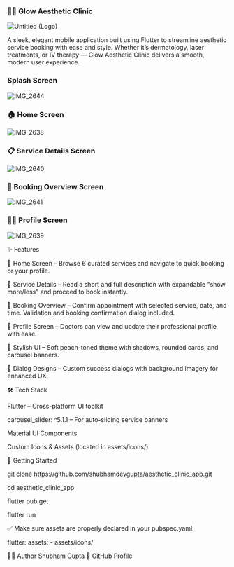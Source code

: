 ### 🧴✨ Glow Aesthetic Clinic
![Untitled (Logo)](https://github.com/user-attachments/assets/047f3d05-4deb-471b-93ad-2c74027650a9)

A sleek, elegant mobile application built using Flutter to streamline aesthetic service booking with ease and style.
Whether it’s dermatology, laser treatments, or IV therapy — Glow Aesthetic Clinic delivers a smooth, modern user experience.

### Splash Screen
![IMG_2644](https://github.com/user-attachments/assets/cb7a651a-2660-4122-b28d-f26f40b64ccc)

### 🏠 Home Screen
![IMG_2638](https://github.com/user-attachments/assets/298452ca-22cc-4f43-ac3a-ec32193b6bce)

### 📋 Service Details Screen
![IMG_2640](https://github.com/user-attachments/assets/5ba6ade7-9bc2-4742-9df3-1e8d99d24c17)

### 📆 Booking Overview Screen
![IMG_2641](https://github.com/user-attachments/assets/948b133c-88f0-4c7e-b815-f375f9cd19ce)

### 👩‍⚕️ Profile Screen
![IMG_2639](https://github.com/user-attachments/assets/d0e59d17-a84d-4563-aa98-b8627506ebc8)


✨ Features

🔹 Home Screen – Browse 6 curated services and navigate to quick booking or your profile.

🔹 Service Details – Read a short and full description with expandable "show more/less" and proceed to book instantly.

🔹 Booking Overview – Confirm appointment with selected service, date, and time. Validation and booking confirmation dialog included.

🔹 Profile Screen – Doctors can view and update their professional profile with ease.

🔹 Stylish UI – Soft peach-toned theme with shadows, rounded cards, and carousel banners.

🔹 Dialog Designs – Custom success dialogs with background imagery for enhanced UX.

🛠️ Tech Stack

Flutter – Cross-platform UI toolkit

carousel_slider: ^5.1.1 – For auto-sliding service banners

Material UI Components

Custom Icons & Assets (located in assets/icons/)

🚀 Getting Started

git clone https://github.com/shubhamdevgupta/aesthetic_clinic_app.git

cd aesthetic_clinic_app

flutter pub get

flutter run

✅ Make sure assets are properly declared in your pubspec.yaml:

flutter:
  assets:
    - assets/icons/


👨‍💻 Author
Shubham Gupta
🔗 GitHub Profile

